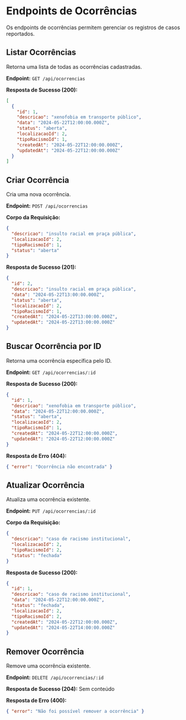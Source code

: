 # Endpoints de Ocorrências

Os endpoints de ocorrências permitem gerenciar os registros de casos reportados.

## Listar Ocorrências

Retorna uma lista de todas as ocorrências cadastradas.

**Endpoint:** `GET /api/ocorrencias`

**Resposta de Sucesso (200):**
```json
[
  {
    "id": 1,
    "descricao": "xenofobia em transporte público",
    "data": "2024-05-22T12:00:00.000Z",
    "status": "aberta",
    "localizacaoId": 2,
    "tipoRacismoId": 1,
    "createdAt": "2024-05-22T12:00:00.000Z",
    "updatedAt": "2024-05-22T12:00:00.000Z"
  }
]
```

## Criar Ocorrência

Cria uma nova ocorrência.

**Endpoint:** `POST /api/ocorrencias`

**Corpo da Requisição:**
```json
{
  "descricao": "insulto racial em praça pública",
  "localizacaoId": 2,
  "tipoRacismoId": 1,
  "status": "aberta"
}
```

**Resposta de Sucesso (201):**
```json
{
  "id": 2,
  "descricao": "insulto racial em praça pública",
  "data": "2024-05-22T13:00:00.000Z",
  "status": "aberta",
  "localizacaoId": 2,
  "tipoRacismoId": 1,
  "createdAt": "2024-05-22T13:00:00.000Z",
  "updatedAt": "2024-05-22T13:00:00.000Z"
}
```

## Buscar Ocorrência por ID

Retorna uma ocorrência específica pelo ID.

**Endpoint:** `GET /api/ocorrencias/:id`

**Resposta de Sucesso (200):**
```json
{
  "id": 1,
  "descricao": "xenofobia em transporte público",
  "data": "2024-05-22T12:00:00.000Z",
  "status": "aberta",
  "localizacaoId": 2,
  "tipoRacismoId": 1,
  "createdAt": "2024-05-22T12:00:00.000Z",
  "updatedAt": "2024-05-22T12:00:00.000Z"
}
```

**Resposta de Erro (404):**
```json
{ "error": "Ocorrência não encontrada" }
```

## Atualizar Ocorrência

Atualiza uma ocorrência existente.

**Endpoint:** `PUT /api/ocorrencias/:id`

**Corpo da Requisição:**
```json
{
  "descricao": "caso de racismo institucional",
  "localizacaoId": 2,
  "tipoRacismoId": 2,
  "status": "fechada"
}
```

**Resposta de Sucesso (200):**
```json
{
  "id": 1,
  "descricao": "caso de racismo institucional",
  "data": "2024-05-22T12:00:00.000Z",
  "status": "fechada",
  "localizacaoId": 2,
  "tipoRacismoId": 2,
  "createdAt": "2024-05-22T12:00:00.000Z",
  "updatedAt": "2024-05-22T14:00:00.000Z"
}
```

## Remover Ocorrência

Remove uma ocorrência existente.

**Endpoint:** `DELETE /api/ocorrencias/:id`

**Resposta de Sucesso (204):**
Sem conteúdo

**Resposta de Erro (400):**
```json
{ "error": "Não foi possível remover a ocorrência" }
```